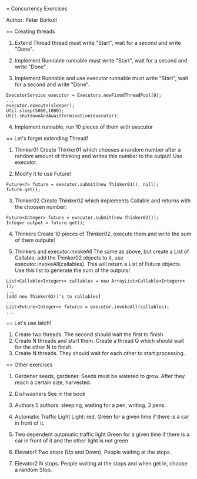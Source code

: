 = Concurrency Exercises

Author: Péter Borkuti

== Creating threads

1. Extend Thread
   thread must write "Start", wait for a second and write "Done".

2. Implement Runnable
   runnable must write "Start", wait for a second and write "Done".

3. Implement Runnable and use executor
  runnable must write "Start", wait for a second and write "Done".
  ```
  ExecutorService executor = Executors.newFixedThreadPool(8);
  ...
  executor.execute(sleeper);
  Util.sleep(5000,1000);
  Util.shutdownAndAwaitTermination(executor);
  ```

4. Implement runnable, run 10 pieces of them with executor

== Let's forget extending Thread!

1. Thinker01
Create Thinker01 which chooses a random number after a random amount of thinking
and writes this number to the output! Use executor.

2. Modify it to use Future!
  ```
  Future<?> future = executor.submit(new Thinker01(), null);
  future.get();
  ```
3. Thinker02
  Create Thinker02 which implements Callable and returns with the choosen number:
  ```
  Future<Integer> future = executor.submit(new Thinker02());
  Integer output = future.get();
  ```
4. Thinkers
  Create 10 pieces of Thinker02, execute them and write the sum of them outputs!

5. Thinkers and executor.invokeAll
  The same as above, but create a List of Callable, add the Thinker02 objects to it,
  use executor.invokeAll(callables). This will return a List of Future objects.
  Use this list to generate the sum of the outputs!
  ```
  List<Callable<Integer>> callables = new ArrayList<Callable<Integer>>();
  ...
  [add new Thinker02()'s to callables]
  ...
  List<Future<Integer>> futures = executor.invokeAll(callables);
  ...
  ```

== Let's use latch!

1. Create two threads. The second should wait the first to finish
2. Create N threads and start them. Create a thread Q which should wait for the other N to finish.
3. Create N threads. They should wait for each other to start processing.

== Other exercises

1. Gardener
  seeds, gardener. Seeds must be watered to grow. After they reach a certain size, harvested.

2. Dishwashers
  See in the book

3. Authors
  5 authors: sleeping, waiting for a pen, writing. 3 pens.

4. Automatic Traffic Light
  Light: red. Green for a given time if there is a car in front of it.

5. Two dependent automatic traffic light
  Green for a given time if there is a car in front of it and the other light is not green

6. Elevator1
  Two stops (Up and Down). People waiting at the stops.

7. Elevator2
  N stops. People waiting at the stops and when get in, choose a random Stop.
